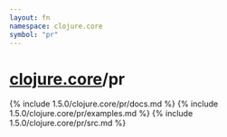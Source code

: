 ```yaml
---
layout: fn
namespace: clojure.core
symbol: "pr"
---
```


# [clojure.core](../)/pr

{% include 1.5.0/clojure.core/pr/docs.md %}
{% include 1.5.0/clojure.core/pr/examples.md %}
{% include 1.5.0/clojure.core/pr/src.md %}

